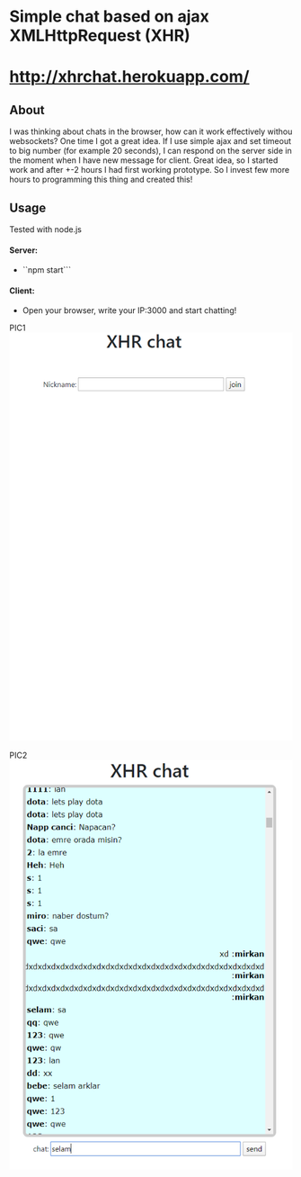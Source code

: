 Simple chat based on ajax XMLHttpRequest (XHR)
==========
# http://xhrchat.herokuapp.com/

## About

I was thinking about chats in the browser, how can it work effectively withou websockets? One time I got a great idea. If I use simple ajax and set timeout to big number (for example 20 seconds), I can respond on the server side in the moment when I have new message for client. Great idea, so I started work and after +-2 hours I had first working prototype. So I invest few more hours to programming this thing and created this!

## Usage

Tested with node.js
#### Server:
 * ``npm start```
#### Client:
 * Open your browser, write your IP:3000 and start chatting!

PIC1
![alt text](https://github.com/mirkan1/xhrchat/blob/master/frontend/assets/xhr2.PNG?raw=true)

PIC2
![alt text](https://github.com/mirkan1/xhrchat/blob/master/frontend/assets/xhr3.PNG?raw=true)
